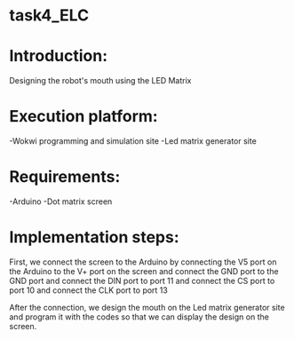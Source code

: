 # task4_ELC
# Introduction:
Designing the robot's mouth using the LED Matrix
# Execution platform:
-Wokwi programming and simulation site
-Led matrix generator site
# Requirements:
-Arduino
-Dot matrix screen

# Implementation steps:
First, we connect the screen to the Arduino by connecting the V5 port on the Arduino to the V+ port on the screen
and connect the GND port to the GND port
and connect the DIN port to port 11
and connect the CS port to port 10
and connect the CLK port to port 13

After the connection, we design the mouth on the Led matrix generator site and program it with the codes so that we can display the design on the screen.
